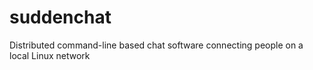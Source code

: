 suddenchat
==========

Distributed command-line based chat software connecting people on a local Linux network
